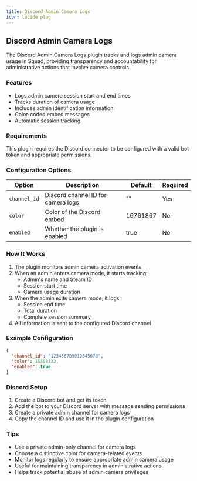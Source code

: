 ```yaml
---
title: Discord Admin Camera Logs
icon: lucide:plug
---
```


## Discord Admin Camera Logs

The Discord Admin Camera Logs plugin tracks and logs admin camera usage in Squad, providing transparency and accountability for administrative actions that involve camera controls.

### Features

- Logs admin camera session start and end times
- Tracks duration of camera usage
- Includes admin identification information
- Color-coded embed messages
- Automatic session tracking

### Requirements

This plugin requires the Discord connector to be configured with a valid bot token and appropriate permissions.

### Configuration Options

| Option | Description | Default | Required |
|--------|-------------|---------|----------|
| `channel_id` | Discord channel ID for camera logs | "" | Yes |
| `color` | Color of the Discord embed | 16761867 | No |
| `enabled` | Whether the plugin is enabled | true | No |

### How It Works

1. The plugin monitors admin camera activation events
2. When an admin enters camera mode, it starts tracking:
   - Admin's name and Steam ID
   - Session start time
   - Camera usage duration
3. When the admin exits camera mode, it logs:
   - Session end time
   - Total duration
   - Complete session summary
4. All information is sent to the configured Discord channel

### Example Configuration

```json
{
  "channel_id": "123456789012345678",
  "color": 15158332,
  "enabled": true
}
```

### Discord Setup

1. Create a Discord bot and get its token
2. Add the bot to your Discord server with message sending permissions
3. Create a private admin channel for camera logs
4. Copy the channel ID and use it in the plugin configuration

### Tips

- Use a private admin-only channel for camera logs
- Choose a distinctive color for camera-related events
- Monitor logs regularly to ensure appropriate admin camera usage
- Useful for maintaining transparency in administrative actions
- Helps track potential abuse of admin camera privileges
